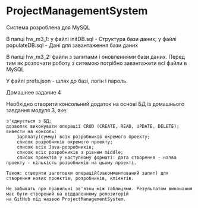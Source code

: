 # ProjectManagementSystem
Система розроблена для MySQL

В папці hw_m3_1: у файлі initDB.sql - Структура бази даних;
                 у файлі populateDB.sql - Дані для завантаження бази даних
                 
В папці hw_m3_2: файли з запитами і оновленнями бази даних.
Перед тим як розпочати роботу з ситемою потрібно завантажети всі файли в MySQL

У файлі prefs.json - шлях до базі, логін і пароль.  

Домашнее задание 4

Необхідно створити консольний додаток на основі БД із домашнього завдання модуля 3, яке:

    з'єднується з БД;
    дозволяє виконувати операції CRUD (CREATE, READ, UPDATE, DELETE);
    вивести на консоль:
        зарплату(сумму) всіх розробників окремого проекту;
        список розробників окремого проекту;
        список всіх Java-розробників;
        список всіх розробників з рівнем middle;
        список проектів у наступному форматі: дата створення - назва проекту - кількість розробників на цьому проекті.

    Також: створити заготовки операцій(закомментований запит) для створення нових проектів, розробників, клієнтів.

    Не забывать про правильні зв'язки між таблицями. Результатом виконання має бути створений на віддаленному репозиторій
    на GitHub під назвою ProjectManagementSystem.
